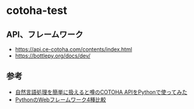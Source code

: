# cotoha-test

## API、フレームワーク
- https://api.ce-cotoha.com/contents/index.html
- https://bottlepy.org/docs/dev/

## 参考
- [自然言語処理を簡単に扱えると噂のCOTOHA APIをPythonで使ってみた](https://qiita.com/gossy5454/items/83072418fb0c5f3e269f)
- [PythonのWebフレームワーク4種比較](https://qiita.com/Morio/items/8db3c9b3ba7f2c71ef27)